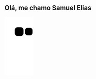 ## Olá, me chamo Samuel Elias
  
  ![Snake animation](https://github.com/rafaballerini/rafaballerini/blob/output/github-contribution-grid-snake.svg)
 
</div>
